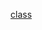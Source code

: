 [class](https://web.dio.me/course/ganhando-produtividade-com-stream-api/learning/8af97935-3062-4935-ba53-8b02bb2bc2c4?back=/track/coding-the-future-claro-java-spring-boot&tab=undefined&moduleId=undefined)